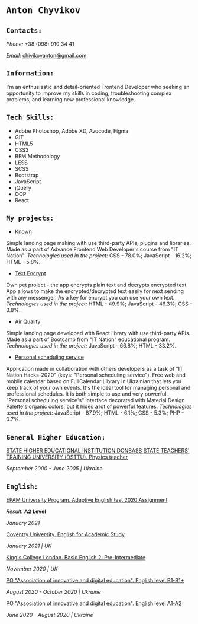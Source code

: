 # `Anton Chyvikov`

## `Contacts:`
_Phone:_ +38 (098) 910 34 41

_Email:_ chivikovanton@gmail.com

## `Information:`
I'm an enthusiastic and detail-oriented Frontend Developer who seeking an opportunity to improve my skills in coding, troubleshooting complex problems, and learning new professional knowledge.

## `Tech Skills:`
* Adobe Photoshop, Adobe XD, Avocode, Figma
* GIT
* HTML5
* CSS3
* BEM Methodology
* LESS
* SCSS
* Bootstrap
* JavaScript
* jQuery
* OOP
* React

## `My projects:`
* [Known](https://ant-c-tech.github.io/Codifun-exam-landing/)

Simple landing page making with use third-party APIs, plugins and libraries. Made as a part of  Advance Frontend Web Developer's course from "IT Nation".
_Technologies used in the project:_ CSS - 78.0%; JavaScript - 16.2%; HTML - 5.8%.

* [Text Encrypt](https://ant-c-tech.github.io/Text-Encrypt/)

Own pet project - the app encrypts plain text and decrypts encrypted text. App allows to make the encrypted/decrypted text easily for next sending with any messenger. As a key for encrypt you can use your own text.
_Technologies used in the project:_ HTML - 49.9%; JavaScript - 46.3%; CSS - 3.8%.

* [Air Quality](https://ant-c-tech.github.io/ITnation-bootcamp-landing/)

Simple landing page developed with React library with use third-party APIs. Made as a part of Bootcamp from "IT Nation" educational program.
_Technologies used in the project:_ JavaScript - 66.8%; HTML - 33.2%.

* [Personal scheduling service](https://ant-c-tech.github.io/ITnation-bootcamp-landing/)

Application made in collaboration with others developers as a task of "IT Nation Hacks-2020" (keys: "Personal scheduling service").
Free web and mobile calendar based on FullCalendar Library in Ukrainian that lets you keep track of your own events. It's the ideal tool for managing personal and professional schedules. It is both simple to use and very powerful. "Personal scheduling service's" interface decorated with Material Design Palette's organic colors, but it hides a lot of powerful features.
_Technologies used in the project:_ JavaScript - 87.9%; HTML - 6.1%; CSS - 5.3%; PHP - 0.7%.

## `General Higher Education:`

[STATE HIGHER EDUCATIONAL INSTITUTION DONBASS STATE TEACHERS' TRAINING UNIVERSITY (DSTTU). Physics teacher](http://www.slavdpu.dn.ua/)

_September 2000 - June 2005 | Ukraine_

## `English:`

[EPAM University Program. Adaptive English test 2020 Assignment](https://www.training.epam.ua/#!/Home?lang=en)

_Result:_ **A2 Level**

_January 2021_

[Coventry University. English for Academic Study](https://www.coventry.ac.uk/)

_January 2021 | UK_

[King's College London. Basic English 2: Pre-Intermediate](https://www.kcl.ac.uk/)

_November 2020 | UK_

[PO "Association of innovative and digital education". English level B1-B1+](https://srs.lingva.ua/)

_August 2020 - October 2020 | Ukraine_

[PO "Association of innovative and digital education". English level A1-A2](https://srs.lingva.ua/)

_June 2020 - August 2020 | Ukraine_
